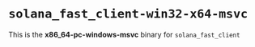 # `solana_fast_client-win32-x64-msvc`

This is the **x86_64-pc-windows-msvc** binary for `solana_fast_client`

